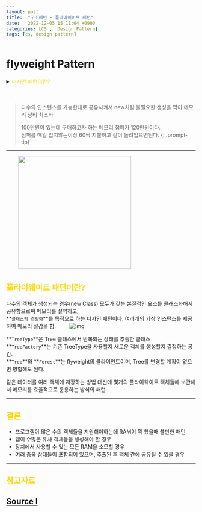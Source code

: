 ```yaml
---
layout: post
title:  "구조패턴 - 플라이웨이트 패턴"
date:   2022-12-05 15:11:04 +0900
categories: [CS ,  Design Pattern]
tags: [cs, design pattern]
---
```

# flyweight Pattern

<details>
<summary><span style="color: gold"> 디자인 패턴이란? </span></summary>
<div markdown="1">
## <span style="color: gold"> 디자인 패턴이란? </span>
- 디자인 패턴은 소프트웨어 공학의 소프트웨어 설계에서 공통으로 발생하는 문제를 자주 쓰이는 설계 방법을 정리한 패턴이다.
- 디자인 패턴을 참고하여 개발하면 효율성과 유지보수성, 운용성이 높아지며, 프로그램 최적화가 된다고 한다.
　 

디자인 패턴을 목적과 범위로 나눌수 있다

|구분|유형|설명|
|:---:|:---:|:---|
| |생성|객체 인스턴스 생성에 관여, 클래스 정의와 객체 생성 방식을 구조화, 캡슐화를 수행|
|목적|구조|더 큰 구조 형성 목적으로 클래스나 객체의 조합을 다루는 패턴|
|    |행위|클래스나 객체들이 상호작용하는 방법과 역할 분담을 다루는 패턴|
|범위|클래스|클래스간 관련성(상속), 컴파일 시 정적으로 결정|
|    |객체|객체 간 관련성을 다루는 패턴, 런타임 시 동적으로 결정|

---
</div>
</details>  
  
　

>다수의 인스턴스를 가능한대로 공유시켜서 new처럼 불필요한 생성을 막아 메모리 낭비 최소화  
> 
>100만원이 있는데 구매하고자 하는 메모리 점퍼가 120만원이다.  
>점퍼를 매일 입지않는이상 60씩 지불하고 같이 돌려입으면된다. 
{: .prompt-tip}


---

　　
<img src="https://refactoring.guru/images/patterns/content/flyweight/flyweight-2x.png?id=6a8f17d9550c75c3d648a605c4d31b45" width="300" height="300">

## <span style="color: gold"> 플라이웨이트 패턴이란? </span>  
다수의 객체가 생성되는 경우(new Class) 모두가 갖는 본질적인 요소를 클래스화해서 공유함으로써 메모리를 절약하고,  
**`클래스의 경량화`**를 목적으로 하는 디자인 패턴이다. 여러개의 가상 인스턴스를 제공하여 메모리 절감을 함. 
　　
![img](https://refactoring.guru/images/patterns/diagrams/flyweight/example-2x.png?id=9423640fe3688a64201389b6e7aa1f48)

**`TreeType`**은 Tree 클래스에서 반복되는 상태를 추출한 클래스  
**`TreeFactory`**는 기존 TreeType을 사용할지 새로운 객체를 생성할지 결정하는 공간.  
**`Tree`**와 **`Forest`**는 flyweight의 클라이언트이며, Tree를 변경할 계획이 없으면 병합해도 된다.

같은 데이터를 여러 객체에 저장하는 방법 대신에 몇개의 플라이웨이트 객체들에 보관해서 메모리를 효율적으로 운용하는 방식의 패턴

---
## <span style="color: gold"> 결론 </span>  

 - 프로그램이 많은 수의 객체들을 지원해야하는데 RAM이 꽉 찼을때 쓸만한 패턴
 - 앱이 수많은 유사 객체들을 생성해야 할 경우
 - 장치에서 사용할 수 있는 모든 RAM을 소모할 경우
 - 여러 중복 상태들이 포함되어 있으며, 추출된 후 객체 간에 공유될 수 있을 경우
  
---
## <span style="color: gold"> 참고자료 </span>  
[Source Ⅰ](https://refactoring.guru/ko/design-patterns/flyweight)
---
